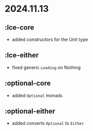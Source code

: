 # 2024.11.13
## :lce-core
- added constructors for the Unit type
## :lce-either
- fixed generic `Loading` on Nothing
## :optional-core
- added `Optional` monads
## :optional-either
- added converts `Optional` to `Either`
